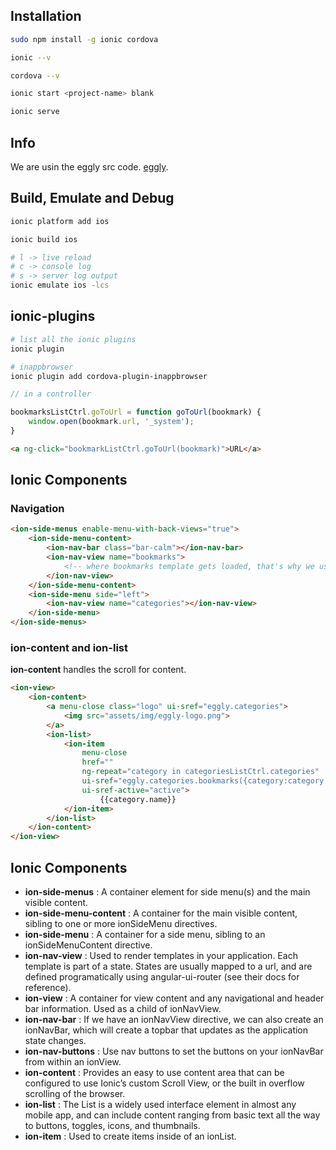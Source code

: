 ## Installation

```bash
sudo npm install -g ionic cordova
```

```bash
ionic --v
```

```bash
cordova --v
```

```bash
ionic start <project-name> blank
```

```bash
ionic serve
```

## Info

We are usin the eggly src code. [eggly](https://github.com/eggheadio/egghead-angularjs-from-scratch-getting-started).

## Build, Emulate and Debug

```bash
ionic platform add ios
```

```bash
ionic build ios
```

```bash
# l -> live reload
# c -> console log
# s -> server log output
ionic emulate ios -lcs
```

## ionic-plugins

```bash
# list all the ionic plugins
ionic plugin
```

```bash
# inappbrowser
ionic plugin add cordova-plugin-inappbrowser
```

```javascript
// in a controller

bookmarksListCtrl.goToUrl = function goToUrl(bookmark) {
    window.open(bookmark.url, '_system');
}
```

```html
<a ng-click="bookmarkListCtrl.goToUrl(bookmark)">URL</a>
```

## Ionic Components

### Navigation

```html
<ion-side-menus enable-menu-with-back-views="true">
    <ion-side-menu-content>
        <ion-nav-bar class="bar-calm"></ion-nav-bar>
        <ion-nav-view name="bookmarks">
            <!-- where bookmarks template gets loaded, that's why we use the *name* attribute -->
        </ion-nav-view>
    </ion-side-menu-content>
    <ion-side-menu side="left">
        <ion-nav-view name="categories"></ion-nav-view>
    </ion-side-menu>
</ion-side-menus>
```

### ion-content and ion-list

**ion-content** handles the scroll for content.

```html
<ion-view>
    <ion-content>
        <a menu-close class="logo" ui-sref="eggly.categories">
            <img src="assets/img/eggly-logo.png">
        </a>
        <ion-list>
            <ion-item
                menu-close
                href="" 
                ng-repeat="category in categoriesListCtrl.categories"
                ui-sref="eggly.categories.bookmarks({category:category.name})"
                ui-sref-active="active">
                    {{category.name}}
            </ion-item>
        </ion-list>
    </ion-content>
</ion-view>
```

## Ionic Components

- **ion-side-menus** : A container element for side menu(s) and the main visible content.
- **ion-side-menu-content** : A container for the main visible content, sibling to one or more ionSideMenu directives.
- **ion-side-menu** : A container for a side menu, sibling to an ionSideMenuContent directive.
- **ion-nav-view** : Used to render templates in your application. Each template is part of a state. States are usually mapped to a url, and are defined programatically using angular-ui-router (see their docs for reference).
- **ion-view** : A container for view content and any navigational and header bar information. Used as a child of ionNavView.
- **ion-nav-bar** : If we have an ionNavView directive, we can also create an ionNavBar, which will create a topbar that updates as the application state changes.
- **ion-nav-buttons** : Use nav buttons to set the buttons on your ionNavBar from within an ionView.
- **ion-content** : Provides an easy to use content area that can be configured to use Ionic’s custom Scroll View, or the built in overflow scrolling of the browser.
- **ion-list** : The List is a widely used interface element in almost any mobile app, and can include content ranging from basic text all the way to buttons, toggles, icons, and thumbnails.
- **ion-item** : Used to create items inside of an ionList.